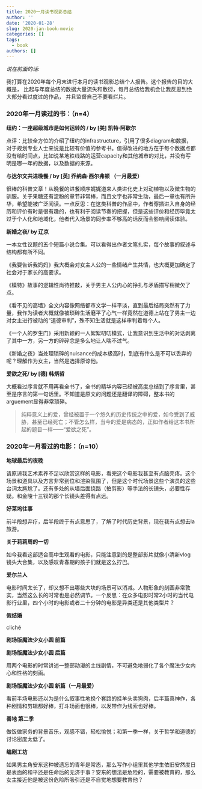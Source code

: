 ```yaml
---
title: 2020一月读书观影总结
author: ''
date: '2020-01-28'
slug: 2020-jan-book-movie
categories: []
tags:
  - book
authors: []
---
```

*说在前面的话:*

我打算在2020年每个月末进行本月的读书观影总结个人报告。这个报告的目的大概是，
比起与年度总结的数据大量流失和敷衍，每月总结给我机会让我反思到绝大部分看过度过的作品， 并且监督自己不要看烂片。

### 2020年一月读过的书：（n=4）

**纽约：一座超级城市是如何运转的 / by [美] 凯特·阿歇尔**

点评：比较全方位的介绍了纽约的infrastructure，引用了很多diagram和数据，对于规划专业人士来说是比较有价值的参考书。值得改进的地方在于每个数据点都没有给时间点，比如说某地铁线路的运营capacity和其他城市的对比，并没有写明是哪一年的数据，以及数据的来源。

**与达尔文共进晚餐 / by [英] 乔纳森·西尔弗顿 （一月最爱）**

很棒的科普文章！从晚餐的进餐顺序娓娓道来人类进化史上对动植物以及微生物的驯服。关于果糖还有淀粉的章节非常棒，而且文字也非常生动，最后一章也有所升华，希望能被广泛阅读。一点反思：在这类科普的作品中，作者穿插进入自身的经历和评价有时是很有趣的，也有利于阅读节奏的把握，但是这些评价和经历毕竟太过于个人化和地域化，他者代入场景的同步率不够高的话反而会影响阅读体验。

**新婚之夜/ by  辽京**

一本女性议题的五个短篇小说合集。可以看得出作者文笔扎实，每个故事的叙述与结构都有所不同。

《我要告诉我妈妈》我大概会对女主人公的一些情绪产生共情，也大概更加确定了社会对于家长的高要求。

《模特》故事的逻辑性尚待推敲，关于男主人公内心的挣扎与矛盾描写稍微欠了点。

《看不见的高墙》全文内容像网络都市文学一样平淡，直到最后结局突然有了力量，我作为读者大概就像被琐碎生活磨平了心气一样竟然在道德上站在了男主一边对女主进行被动的“道德审判”，殊不知生活就是这样审判着每个人。

《一个人的罗生门》采用新颖的一人絮絮叨叨模式，让我意识到生活中的对话剥离了其中一方，另一方的碎碎念是多么地让人喘不过气。

《新婚之夜》当处理琐碎的nuisance的成本极高时，到底有什么是不可以丢弃的呢？理解作为女主，当然是选择原谅他。

**爱欲之死/ by  [德] 韩炳哲**

大概看过序言就不用再看全书了，全书的精华内容已经被高度总结到了序言里，甚至是序言的第一句话里。不知道是原文的问题还是翻译的障碍，整本书的arguement显得非常琐碎。

> 纯粹意义上的爱，曾经被置于一个悠久的历史传统之中的爱，如今受到了威胁，甚至已经死亡；不管怎么样，当今的爱是病态的，正如作者给这本书所起的题目一样——“爱欲之死”。


### 2020年一月看过的电影：（n=10）

**地球最后的夜晚**

请原谅我艺术素养不足以欣赏这样的电影，看完这个电影我甚至有点脑壳疼。这个场景和道具以及方言非常到位和渲染氛围了，但是这个时代场景这些个演员的这些台词太尴尬了。还有多处的从墙后面绕路（拍剪影）等手法的长镜头，必要性存疑。和金陵十三钗的那个长镜头差得有点远。

**好莱坞往事**

前半段想弃疗，后半段终于有点意思了，了解了时代历史背景，现在我有点想去la旅游。

**关于莉莉周的一切**

如今我看这部适合高中生观看的电影，只能注意到的是整部影片就像小清新vlog镜头大合集，以及感叹青春期的孩子们就是这么拧巴。

**爱尔兰人**

电影时间太长了，却又想不出哪些大块的场景可以消减。人物形象的刻画非常敦实，当然这么长的时常也是必然调节。一个反思：在众多电影时常2小时的当代电影行业里，四个小时的电影或者二十分钟的电影是异类还是其他类型片？

**假结婚**

cliché

**剧场版魔法少女小圆 前篇**

**剧场版魔法少女小圆 后篇**

用两个电影的时常讲述一整部动漫的主线剧情，不可避免地弱化了各个魔法少女内心和性格的刻画。

**剧场版魔法少女小圆 新篇（一月最爱）**

看前半场电影还以为是什么叙事性地换个套路的挂羊头卖狗肉，后半篇真神作，各种剧情和剪辑都好棒，打斗场面也很棒，以发带作为线索也好棒。

**善地 第二季**

做饭做家务的背景音乐，观感不错，轻松愉悦；和第一季一样，关于哲学和道德的讨论密度太低了。

**编剧工坊**

如果男主角安东这种被遗忘的青年是常态，那么写作小组里其他学生依旧安然度日是表面的和平还是任命后的无济于事？安东的想法是危险的，需要被教育的，那么女主接近他是被这份危险所吸引还是不自觉地想要教育他？

